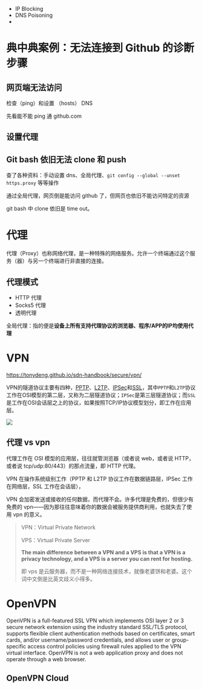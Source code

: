 * IP Blocking
* DNS Poisoning
* 

# 典中典案例：无法连接到 Github 的诊断步骤

## 网页端无法访问

检查（ping）和设置 （hosts） DNS

先看能不能 ping 通 github.com

## 设置代理





## Git bash 依旧无法 clone 和 push

查了各种资料：手动设置 dns、全局代理、`git config --global --unset https.proxy` 等等操作

通过全局代理，网页倒是能访问 github 了，但网页也依旧不能访问特定的资源

git bash 中 clone 依旧是 time out。





# 代理

代理（Proxy）也称网络代理，是一种特殊的网络服务。允许一个终端通过这个服务（器）与另一个终端进行非直接的连接。



## 代理模式



* HTTP 代理
* Socks5 代理
* 透明代理





全局代理：指的便是**设备上所有支持代理协议的浏览器、程序/APP的IP均使用代理**







# VPN

https://tonydeng.github.io/sdn-handbook/secure/vpn/

VPN的隧道协议主要有四种，[PPTP](https://en.wikipedia.org/wiki/Point-to-Point_Tunneling_Protocol)、[L2TP](https://en.wikipedia.org/wiki/Layer_2_Tunneling_Protocol)、[IPSec](https://en.wikipedia.org/wiki/IPsec)和[SSL](https://en.wikipedia.org/wiki/Transport_Layer_Security)，其中`PPTP`和`L2TP`协议工作在OSI模型的第二层，又称为二层隧道协议；`IPSec`是第三层隧道协议；而`SSL`是工作在OSI会话层之上的协议，如果按照TCP/IP协议模型划分，即工作在应用层。

![](C:/Users/Five/Desktop/note/img/OSI-VPN-protocol.svg)

## 代理 vs vpn



代理工作在 OSI 模型的应用层，往往就管浏览器（或者说 web，或者说 HTTP，或者说 tcp/udp:80/443）的那点流量，即 HTTP 代理。

VPN 在操作系统级别工作（PPTP 和 L2TP 协议工作在数据链路层，IPSec 工作在网络层，SSL 工作在会话层），



VPN 会加密发送或接收的任何数据，而代理不会。许多代理是免费的，但很少有免费的 vpn——因为那往往意味着你的数据会被服务提供商利用，也就失去了使用 vpn 的意义。



> VPN：Virtual Private Network
>
> VPS：Virtual Private Server
>
> **The main difference between a VPN and a VPS is that a VPN is a privacy technology, and a VPS is a server you can rent for hosting.**
>
> 即 vps 是云服务器，而不是一种网络连接技术，就像老婆饼和老婆。这个词中文倒是比英文歧义小得多。









# OpenVPN

OpenVPN is a full-featured SSL VPN which implements OSI layer 2 or 3 secure network extension using the industry standard SSL/TLS protocol, supports flexible client authentication methods based on certificates, smart cards, and/or username/password credentials, and allows user or group-specific access control policies using firewall rules applied to the VPN virtual interface. OpenVPN is not a web application proxy and does not operate through a web browser.



> 



## OpenVPN Cloud





[^1]:How the Great Firewall discovers hidden circumvention servers https://www.youtube.com/watch?v=QBp6opkcxoc
[^2]:The Internet Censorship bibliography https://censorbib.nymity.ch/
[^3]:https://en.wikipedia.org/wiki/OpenVPN